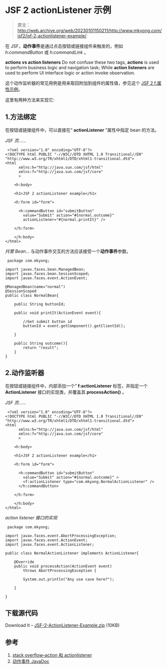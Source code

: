 # JSF 2 actionListener 示例

> 原文：<http://web.archive.org/web/20230101150211/http://www.mkyong.com/jsf2/jsf-2-actionlistener-example/>

在 JSF，**动作事件**是通过点击按钮或链接组件来触发的，例如 *h:commandButton* 或 *h:commandLink* 。

**actions vs action listeners**
Do not confuse these two tags, **actions** is used to perform business logic and navigation task; While **action listeners** are used to perform UI interface logic or action invoke observation.

这个动作监听器的常见用例是用来取回附加到组件的属性值，参见这个 [JSF 2 f:属性示例](http://web.archive.org/web/20221209075023/http://www.mkyong.com/jsf2/jsf-2-attribute-example/)。

这里有两种方法来实现它:

## 1.方法绑定

在按钮或链接组件中，可以直接在“ **actionListener** ”属性中指定 bean 的方法。

*JSF 页……*

```
 <?xml version="1.0" encoding="UTF-8"?>
<!DOCTYPE html PUBLIC "-//W3C//DTD XHTML 1.0 Transitional//EN" 
"http://www.w3.org/TR/xhtml1/DTD/xhtml1-transitional.dtd">
<html    
      xmlns:h="http://java.sun.com/jsf/html"
      xmlns:f="http://java.sun.com/jsf/core"
      >

    <h:body>

    <h1>JSF 2 actionListener example</h1>

	<h:form id="form">

	  <h:commandButton id="submitButton" 
		value="Submit" action="#{normal.outcome}" 
		actionListener="#{normal.printIt}" />

	</h:form>

    </h:body>
</html> 
```

*托管 Bean…*
与动作事件交互的方法应该接受一个**动作事件**参数。

```
 package com.mkyong;

import javax.faces.bean.ManagedBean;
import javax.faces.bean.SessionScoped;
import javax.faces.event.ActionEvent;

@ManagedBean(name="normal")
@SessionScoped
public class NormalBean{

	public String buttonId; 

	public void printIt(ActionEvent event){

		//Get submit button id
		buttonId = event.getComponent().getClientId();

	}

	public String outcome(){
		return "result";
	}
} 
```

## 2.动作监听器

在按钮或链接组件中，内部添加一个“ **f:actionListener** 标签，并指定一个 **ActionListener** 接口的实现类，并覆盖其 **processAction()** 。

*JSF 页……*

```
 <?xml version="1.0" encoding="UTF-8"?>
<!DOCTYPE html PUBLIC "-//W3C//DTD XHTML 1.0 Transitional//EN" 
"http://www.w3.org/TR/xhtml1/DTD/xhtml1-transitional.dtd">
<html    
      xmlns:h="http://java.sun.com/jsf/html"
      xmlns:f="http://java.sun.com/jsf/core"
      >

    <h:body>

    <h1>JSF 2 actionListener example</h1>

	<h:form id="form">

	  <h:commandButton id="submitButton" 
		value="Submit" action="#{normal.outcome}" >
		<f:actionListener type="com.mkyong.NormalActionListener" />
	  </h:commandButton>

	</h:form>

    </h:body>
</html> 
```

*action listener 接口的实现*

```
 package com.mkyong;

import javax.faces.event.AbortProcessingException;
import javax.faces.event.ActionEvent;
import javax.faces.event.ActionListener;

public class NormalActionListener implements ActionListener{

	@Override
	public void processAction(ActionEvent event)
		throws AbortProcessingException {

		System.out.println("Any use case here?");

	}

} 
```

## 下载源代码

Download It – [JSF-2-ActionListener-Example.zip](http://web.archive.org/web/20221209075023/http://www.mkyong.com/wp-content/uploads/2010/11/JSF-2-ActionListener-Example.zip) (10KB)

## 参考

1.  [stack overflow–action 和 actionlistener](http://web.archive.org/web/20221209075023/https://stackoverflow.com/questions/3888710/jsf-1-2-difference-between-exception-in-action-and-actionlistener)
2.  [动作事件 JavaDoc](http://web.archive.org/web/20221209075023/https://javaserverfaces.dev.java.net/nonav/docs/2.0/javadocs/javax/faces/event/ActionEvent.html)

<input type="hidden" id="mkyong-current-postId" value="7625">